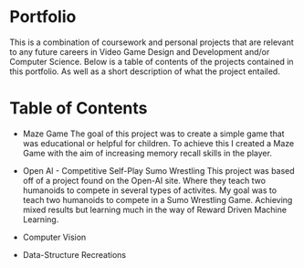 # Portfolio
  This is a combination of coursework and personal projects that are relevant to any future careers in Video Game Design and Development and/or Computer Science. Below is a table of contents of the projects contained in this portfolio. As well as a short description of what the project entailed. 


# Table of Contents 
 * Maze Game
    The goal of this project was to create a simple game that was educational or helpful for children. To achieve this I created a Maze Game with the aim of increasing memory recall skills in the player.
    
 * Open AI - Competitive Self-Play Sumo Wrestling
    This project was based off of a project found on the Open-AI site. Where they teach two humanoids to compete in several types of activites. My goal was to teach two humanoids to compete in a Sumo Wrestling Game. Achieving mixed results but learning much in the way of Reward Driven Machine Learning. 
 
 * Computer Vision
 
 * Data-Structure Recreations

